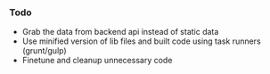 ### Todo

- Grab the data from backend api instead of static data
- Use minified version of lib files and built code using task runners (grunt/gulp)
- Finetune and cleanup unnecessary code
